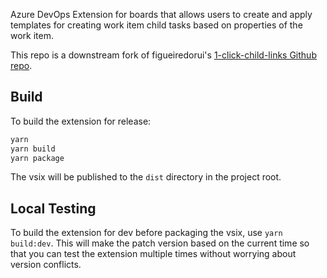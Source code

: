 Azure DevOps Extension for boards that allows users to create and apply templates for creating work item child tasks based on properties of the work item.

This repo is a downstream fork of figueiredorui's [1-click-child-links Github repo](https://github.com/figueiredorui/1-click-child-links/tree/master).

## Build

To build the extension for release:

```bash
yarn
yarn build
yarn package
```

The vsix will be published to the `dist` directory in the project root.

## Local Testing

To build the extension for dev before packaging the vsix, use `yarn build:dev`. This will make the patch version based on the current time so that you can test the extension multiple times without worrying about version conflicts.
